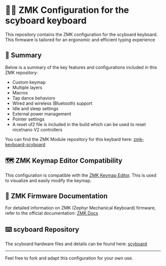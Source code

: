 ﻿# 🧑‍💻 ZMK Configuration for the scyboard keyboard

This repository contains the ZMK configuration for the scyboard keyboard. This firmware is tailored for an ergonomic and efficient typing experience

## 📝 Summary

Below is a summary of the key features and configurations included in this ZMK repository:

- Custom keymap
- Multiple layers
- Macros
- Tap dance behaviors
- Wired and wireless (Bluetooth) support
- Idle and sleep settings
- External power management
- Pointer settings
- A reset uf2 file is included in the build which can be used to reset nice!nano V2 controllers

You can find the ZMK Module repository for this keybard here: [zmk-keyboard-scyboard](https://github.com/Scybin/zmk-keyboard-scyboard)

## 🗺️ ZMK Keymap Editor Compatibility

This configuration is compatible with the [ZMK Keymap Editor](https://nickcoutsos.github.io/keymap-editor/). This is used to visualize and easily modify the keymap.

## 📖 ZMK Firmware Documentation

For detailed information on ZMK (Zephyr Mechanical Keyboard) firmware, refer to the official documentation: [ZMK Docs](https://zmk.dev/docs/)

## ⌨️ scyboard Repository

The scyboard hardware files and details can be found here: [scyboard](https://github.com/Scybin/scyboard)

---

Feel free to fork and adapt this configuration for your own use.

